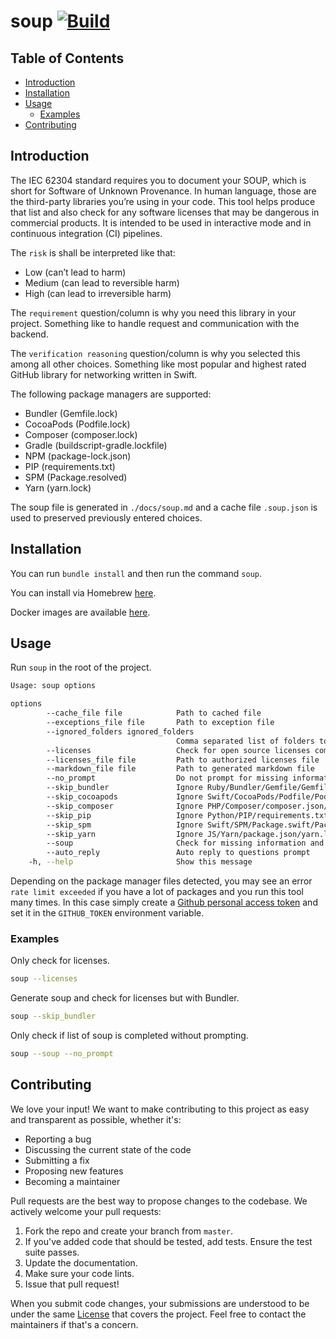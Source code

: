 # soup [![Build](https://github.com/Cloud-Officer/soup/actions/workflows/build.yml/badge.svg)](https://github.com/Cloud-Officer/soup/actions/workflows/build.yml)

## Table of Contents

* [Introduction](#introduction)
* [Installation](#installation)
* [Usage](#usage)
  * [Examples](#examples)
* [Contributing](#contributing)

## Introduction

The IEC 62304 standard requires you to document your SOUP, which is short for Software of Unknown Provenance. In human language,
those are the third-party libraries you’re using in your code. This tool helps produce that list and also check for any
software licenses that may be dangerous in commercial products. It is intended to be used in interactive mode and in
continuous integration (CI) pipelines.

The `risk` is shall be interpreted like that:

* Low (can’t lead to harm)
* Medium (can lead to reversible harm)
* High (can lead to irreversible harm)

The `requirement` question/column is why you need this library in your project. Something like to handle request and
communication with the backend.

The `verification reasoning` question/column is why you selected this among all other choices. Something like most
popular and highest rated GitHub library for networking written in Swift.

The following package managers are supported:

* Bundler (Gemfile.lock)
* CocoaPods (Podfile.lock)
* Composer (composer.lock)
* Gradle (buildscript-gradle.lockfile)
* NPM (package-lock.json)
* PIP (requirements.txt)
* SPM (Package.resolved)
* Yarn (yarn.lock)

The soup file is generated in `./docs/soup.md` and a cache file `.soup.json` is used to preserved previously entered
choices.

## Installation

You can run `bundle install` and then run the command `soup`.

You can install via Homebrew [here](https://github.com/Cloud-Officer/homebrew-ci).

Docker images are available [here](https://hub.docker.com/r/ydesgagne/ci-tools).

## Usage

Run `soup` in the root of the project.

```bash
Usage: soup options

options
        --cache_file file            Path to cached file
        --exceptions_file file       Path to exception file
        --ignored_folders ignored_folders
                                     Comma separated list of folders to ignore
        --licenses                   Check for open source licenses compliance
        --licenses_file file         Path to authorized licenses file
        --markdown_file file         Path to generated markdown file
        --no_prompt                  Do not prompt for missing information and fail immediately
        --skip_bundler               Ignore Ruby/Bundler/Gemfile/Gemfile.lock even if detected
        --skip_cocoapods             Ignore Swift/CocoaPods/Podfile/Podfile.lock even if detected
        --skip_composer              Ignore PHP/Composer/composer.json/composer.lock even if detected
        --skip_pip                   Ignore Python/PIP/requirements.txt even if detected
        --skip_spm                   Ignore Swift/SPM/Package.swift/Package.resolved even if detected
        --skip_yarn                  Ignore JS/Yarn/package.json/yarn.lock even if detected
        --soup                       Check for missing information and generate the soup.md file
        --auto_reply                 Auto reply to questions prompt
    -h, --help                       Show this message

```

Depending on the package manager files detected, you may see an error `rate limit exceeded` if you have a lot of
packages and you run this tool many times. In this case
simply create a [Github personal access token](https://github.com/settings/tokens) and set it in the `GITHUB_TOKEN`
environment variable.

### Examples

Only check for licenses.

```bash
soup --licenses
```

Generate soup and check for licenses but with Bundler.

```bash
soup --skip_bundler
```

Only check if list of soup is completed without prompting.

```bash
soup --soup --no_prompt
```

## Contributing

We love your input! We want to make contributing to this project as easy and transparent as possible, whether it's:

* Reporting a bug
* Discussing the current state of the code
* Submitting a fix
* Proposing new features
* Becoming a maintainer

Pull requests are the best way to propose changes to the codebase. We actively welcome your pull requests:

1. Fork the repo and create your branch from `master`.
2. If you've added code that should be tested, add tests. Ensure the test suite passes.
3. Update the documentation.
4. Make sure your code lints.
5. Issue that pull request!

When you submit code changes, your submissions are understood to be under the same [License](license) that covers the
project. Feel free to contact the maintainers if that's a concern.
